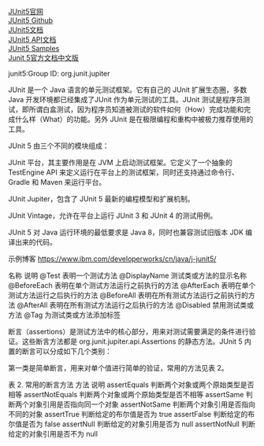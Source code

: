 [JUnit5官网](https://junit.org/junit5/)  
[JUnit5 Github](https://github.com/junit-team/junit5/)  
[JUnit5文档](https://junit.org/junit5/docs/current/user-guide/)  
[JUnit5 API文档](https://junit.org/junit5/docs/current/api/)  
[JUnit5 Samples](https://github.com/junit-team/junit5-samples)  
[Junit 5官方文档中文版](https://doczhcn.gitbook.io/junit5/index/index-1/dependency-metadata-junit-jupiter-samples)


junit5:Group ID: org.junit.jupiter




JUnit 是一个 Java 语言的单元测试框架。它有自己的 JUnit 扩展生态圈，多数 Java 开发环境都已经集成了JUnit 作为单元测试的工具。JUnit 测试是程序员测试，即所谓白盒测试，因为程序员知道被测试的软件如何（How）完成功能和完成什么样（What）的功能。另外 JUnit 是在极限编程和重构中被极力推荐使用的工具。

JUnit 5 由三个不同的模块组成：

JUnit 平台，其主要作用是在 JVM 上启动测试框架。它定义了一个抽象的 TestEngine API 来定义运行在平台上的测试框架，同时还支持通过命令行、Gradle 和 Maven 来运行平台。

JUnit Jupiter，包含了 JUnit 5 最新的编程模型和扩展机制。

JUnit Vintage，允许在平台上运行 JUnit 3 和 JUnit 4 的测试用例。

JUnit 5 对 Java 运行环境的最低要求是 Java 8，同时也兼容测试旧版本 JDK 编译出来的代码。



示例博客
https://www.ibm.com/developerworks/cn/java/j-junit5/


名称	说明
@Test	表明一个测试方法
@DisplayName	测试类或方法的显示名称
@BeforeEach	表明在单个测试方法运行之前执行的方法
@AfterEach	表明在单个测试方法运行之后执行的方法
@BeforeAll	表明在所有测试方法运行之前执行的方法
@AfterAll	表明在所有测试方法运行之后执行的方法
@Disabled	禁用测试类或方法
@Tag	为测试类或方法添加标签


断言（assertions）是测试方法中的核心部分，用来对测试需要满足的条件进行验证。这些断言方法都是 org.junit.jupiter.api.Assertions 的静态方法。JUnit 5 内置的断言可以分成如下几个类别：

第一类是简单断言，用来对单个值进行简单的验证，常用的方法见表 2。

表 2. 常用的断言方法
方法	说明
assertEquals	判断两个对象或两个原始类型是否相等
assertNotEquals	判断两个对象或两个原始类型是否不相等
assertSame	判断两个对象引用是否指向同一个对象
assertNotSame	判断两个对象引用是否指向不同的对象
assertTrue	判断给定的布尔值是否为 true
assertFalse	判断给定的布尔值是否为 false
assertNull	判断给定的对象引用是否为 null
assertNotNull	判断给定的对象引用是否不为 null














